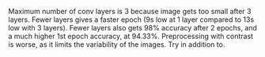 Maximum number of conv layers is 3 because image gets too small after 3 layers.
Fewer layers gives a faster epoch (9s low at 1 layer compared to 13s low with 3 layers).
Fewer layers also gets 98% accuracy after 2 epochs, and a much higher 1st epoch accuracy, at 94.33%.
Preprocessing with contrast is worse, as it limits the variability of the images. Try in addition to.